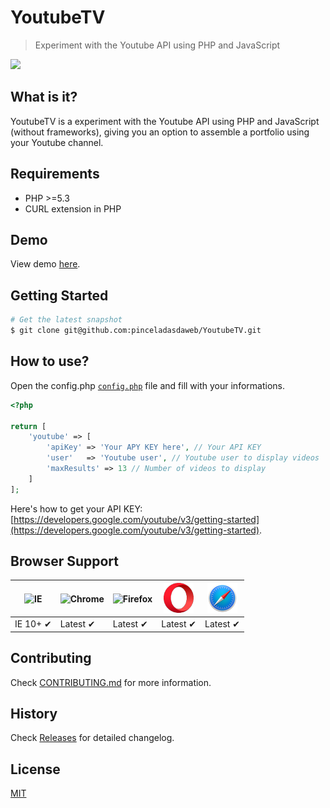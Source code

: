 # YoutubeTV
> Experiment with the Youtube API using PHP and JavaScript

![](https://raw.github.com/pinceladasdaweb/YoutubeTV/master/screenshot.jpg)

## What is it?

YoutubeTV is a experiment with the Youtube API using PHP and JavaScript (without frameworks), giving you an option to assemble a portfolio using your Youtube channel.

## Requirements

* PHP >=5.3
* CURL extension in PHP

## Demo
View demo [here](http://www.pinceladasdaweb.com.br/blog/uploads/youtubetv/).

## Getting Started

```bash
# Get the latest snapshot
$ git clone git@github.com:pinceladasdaweb/YoutubeTV.git
```
## How to use?

Open the config.php [`config.php`](config/config.php) file and fill with your informations.

```php
<?php

return [
    'youtube' => [
        'apiKey' => 'Your APY KEY here', // Your API KEY
        'user'   => 'Youtube user', // Youtube user to display videos
        'maxResults' => 13 // Number of videos to display
    ]
];
```

Here's how to get your API KEY: [https://developers.google.com/youtube/v3/getting-started](https://developers.google.com/youtube/v3/getting-started).

## Browser Support

![IE](https://raw.githubusercontent.com/alrra/browser-logos/master/internet-explorer/internet-explorer_48x48.png) | ![Chrome](https://raw.githubusercontent.com/alrra/browser-logos/master/chrome/chrome_48x48.png) | ![Firefox](https://raw.githubusercontent.com/alrra/browser-logos/master/firefox/firefox_48x48.png) | ![Opera](https://raw.githubusercontent.com/alrra/browser-logos/master/opera/opera_48x48.png) | ![Safari](https://raw.githubusercontent.com/alrra/browser-logos/master/safari/safari_48x48.png)
--- | --- | --- | --- | --- |
IE 10+ ✔ | Latest ✔ | Latest ✔ | Latest ✔ | Latest ✔ |

## Contributing

Check [CONTRIBUTING.md](CONTRIBUTING.md) for more information.

## History

Check [Releases](https://github.com/pinceladasdaweb/YoutubeTV/releases) for detailed changelog.

## License
[MIT](LICENSE)